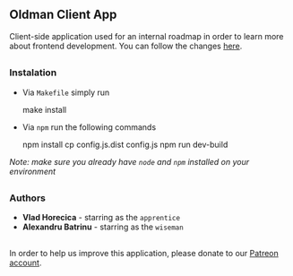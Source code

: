 ## Oldman Client App
Client-side application used for an internal roadmap in order to learn more about frontend development.
You can follow the changes [here](CHANGELOG.md).
##

### Instalation
* Via `Makefile` simply run


 	make install 
 	

* Via `npm` run the following commands



	npm install
	cp config.js.dist config.js
	npm run dev-build
	


_Note: make sure you already have `node` and `npm` installed on your environment_
##

### Authors
* **Vlad Horecica** - starring as the `apprentice`
* **Alexandru Batrinu** - starring as the `wiseman`

##
In order to help us improve this application, please donate to our [Patreon account](https://media1.giphy.com/media/7zAPZThZ0etKYviH7j/giphy.gif?cid=3640f6095bc6dc77644b716255d2a5e0).
 